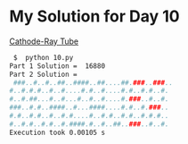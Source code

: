 # My Solution for Day 10

[Cathode-Ray Tube](https://adventofcode.com/2022/day/10)
```bash
 $  python 10.py
Part 1 Solution =  16880
Part 2 Solution =
 ###..#..#..##..####..##....##.###..###..
#..#.#.#..#..#....#.#..#....#.#..#.#..#.
#..#.##...#..#...#..#..#....#.###..#..#.
###..#.#..####..#...####....#.#..#.###..
#.#..#.#..#..#.#....#..#.#..#.#..#.#.#..
#..#.#..#.#..#.####.#..#..##..###..#..#.
Execution took 0.00105 s
```